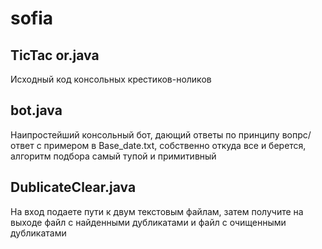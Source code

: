 # sofia
## TicTac or.java
Исходный код консольных крестиков-ноликов
## bot.java
Наипростейший консольный бот, дающий ответы по принципу вопрс/ответ с примером в Base_date.txt, собственно откуда все и берется, алгоритм подбора самый тупой и примитивный
## DublicateClear.java
На вход подаете пути к двум текстовым файлам, затем получите на выходе файл с найденными дубликатами и файл с очищенными дубликатами
